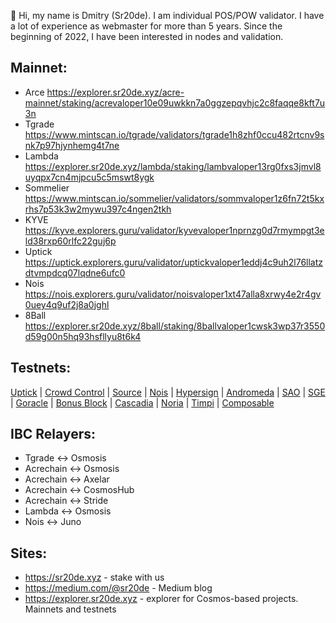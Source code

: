 👋 Hi, my name is Dmitry (Sr20de). I am individual POS/POW validator. I have a lot of experience as webmaster for more than 5 years.
Since the beginning of 2022, I have been interested in nodes and validation.

## Mainnet:
- Arce https://explorer.sr20de.xyz/acre-mainnet/staking/acrevaloper10e09uwkkn7a0ggzepqvhjc2c8faqqe8kft7u3n
- Tgrade https://www.mintscan.io/tgrade/validators/tgrade1h8zhf0ccu482rtcnv9snk7p97hjynhemg4t7ne
- Lambda https://explorer.sr20de.xyz/lambda/staking/lambvaloper13rg0fxs3jmvl8uyqpx7cn4mjpcu5c5mswt8ygk
- Sommelier https://www.mintscan.io/sommelier/validators/sommvaloper1z6fn72t5kxrhs7p53k3w2mywu397c4ngen2tkh
- KYVE https://kyve.explorers.guru/validator/kyvevaloper1nprnzg0d7rmympgt3eld38rxp60rlfc22guj6p
- Uptick https://uptick.explorers.guru/validator/uptickvaloper1eddj4c9uh2l76llatzdtvmpdcq07lqdne6ufc0
- Nois https://nois.explorers.guru/validator/noisvaloper1xt47alla8xrwy4e2r4gv0uey4q9uf2j8a0jghl
- 8Ball https://explorer.sr20de.xyz/8ball/staking/8ballvaloper1cwsk3wp37r3550d59g00n5hq93hsfllyu8t6k4

## Testnets:

[Uptick](https://explorer.sr20de.xyz/uptick-testnet/staking/uptickvaloper1eddj4c9uh2l76llatzdtvmpdcq07lqdne6ufc0) | [Crowd Control](https://explorer.sr20de.xyz/cardchain-testnet/staking/ccvaloper1c4smhzxtlzarjgrnueetdcjm3kjq3kx47l35tv) | [Source](https://explorer.sr20de.xyz/source-testnet/staking/sourcevaloper1dkuv0w6sv0at60e7m0cs0zl2ghxqsvts659rfu) | [Nois](https://explorer.sr20de.xyz/nois-testnet/staking/noisvaloper1j2nyll7ll64pwkv9270juletq4fq7y8up0elg8) | [Hypersign](https://explorer.stavr.tech/hypersign/staking/hidvaloper1g799dwqry7s78sa5d32d5wqsjcl4ulre8djc7m) | [Andromeda](https://explorer.stavr.tech/andromeda/staking/andrvaloper1yml3z46fq3lm9x6w4natz8t0u0wcqp7u75ycka) | [SAO](https://testnet.sao.network/sao-testnet1/staking/saovaloper1k5xys8pla7aacd4z43jax7wnf03zkrjjz82evk) | [SGE](https://blockexplorer.testnet.sgenetwork.io/sge-network/staking/sgevaloper1fmfj8vmq0pzfr78nn2kqej7suahwvlkjz4g6de) | [Goracle](https://testnet.algoexplorer.io/address/S2VJYL7WU7YPZ7FNJPD5JNNUA6NUUW642HWXZWZJZQNO7J2ZB4UK5Q6Q6Q) | [Bonus Block](https://explorer.nodestake.top/bonusblock-testnet/staking/bonusvaloper18ad6x6d80jmq0ljv84uywrlervjj0guqa2vjgk) | [Cascadia](https://explorer.sr20de.xyz/cascadia-testnet/staking/cascadiavaloper1kauaw7qlzew2q8w5entg8ygx4k0fz8krtluukt) | [Noria](https://app.noria.network/noria/staking/noriavaloper1kjuqpc7n8rfalefnuc96pyqyr2ret3p29z26pw) | [Timpi](https://explorer.nodestake.top/timpi-testnet/staking/timpitnvaloper1eem45h9q5v47nhmwpf8f6fxkn9mmxn0qcdgmps) | [Composable](https://explorers.l0vd.com/composable-testnet-3/staking/banksyvaloper16m304u0ayf94swruh4hgnnrfj4p4h0jmnj7pf8)


## IBC Relayers:
- Tgrade <-> Osmosis
- Acrechain <-> Osmosis
- Acrechain <-> Axelar
- Acrechain <-> CosmosHub
- Acrechain <-> Stride
- Lambda <-> Osmosis
- Nois <-> Juno

## Sites:
- https://sr20de.xyz - stake with us
- https://medium.com/@sr20de - Medium blog
- https://explorer.sr20de.xyz - explorer for Cosmos-based projects. Mainnets and testnets



<!---
Sr20dem/Sr20dem is a ✨ special ✨ repository because its `README.md` (this file) appears on your GitHub profile.
You can click the Preview link to take a look at your changes.
--->
